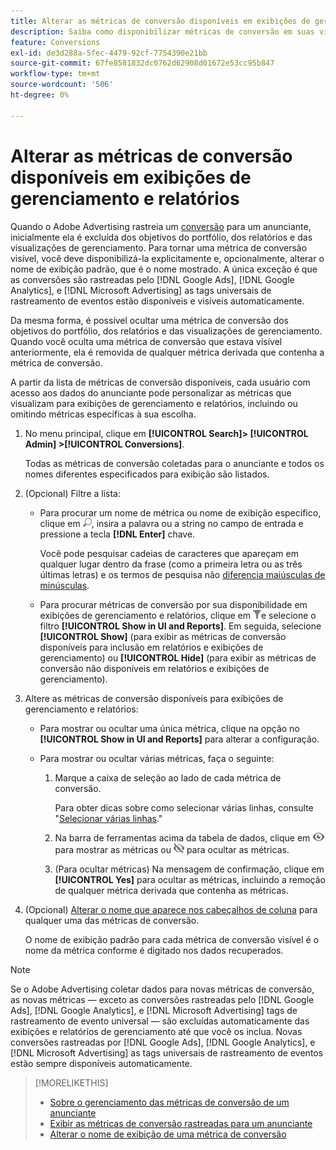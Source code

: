 ```yaml
---
title: Alterar as métricas de conversão disponíveis em exibições de gerenciamento e relatórios
description: Saiba como disponibilizar métricas de conversão em suas visualizações de gerenciamento e relatórios.
feature: Conversions
exl-id: de3d288a-5fec-4479-92cf-7754390e21bb
source-git-commit: 67fe8581832dc0762d62908d01672e53cc95b847
workflow-type: tm+mt
source-wordcount: '506'
ht-degree: 0%

---
```


# Alterar as métricas de conversão disponíveis em exibições de gerenciamento e relatórios

Quando o Adobe Advertising rastreia um [conversão](/help/search-social-commerce/glossary.md#c-d) para um anunciante, inicialmente ela é excluída dos objetivos do portfólio, dos relatórios e das visualizações de gerenciamento. Para tornar uma métrica de conversão visível, você deve disponibilizá-la explicitamente e, opcionalmente, alterar o nome de exibição padrão, que é o nome mostrado. A única exceção é que as conversões são rastreadas pelo [!DNL Google Ads], [!DNL Google Analytics], e [!DNL Microsoft Advertising] as tags universais de rastreamento de eventos estão disponíveis e visíveis automaticamente.

Da mesma forma, é possível ocultar uma métrica de conversão dos objetivos do portfólio, dos relatórios e das visualizações de gerenciamento. Quando você oculta uma métrica de conversão que estava visível anteriormente, ela é removida de qualquer métrica derivada que contenha a métrica de conversão.

A partir da lista de métricas de conversão disponíveis, cada usuário com acesso aos dados do anunciante pode personalizar as métricas que visualizam para exibições de gerenciamento e relatórios, incluindo ou omitindo métricas específicas à sua escolha.

1. No menu principal, clique em **[!UICONTROL Search]> [!UICONTROL Admin] >[!UICONTROL Conversions]**.

   Todas as métricas de conversão coletadas para o anunciante e todos os nomes diferentes especificados para exibição são listados.

1. (Opcional) Filtre a lista:

   * Para procurar um nome de métrica ou nome de exibição específico, clique em ![Pesquisar](/help/search-social-commerce/assets/search.png "Pesquisar"), insira a palavra ou a string no campo de entrada e pressione a tecla **[!DNL Enter]** chave.

     Você pode pesquisar cadeias de caracteres que apareçam em qualquer lugar dentro da frase (como a primeira letra ou as três últimas letras) e os termos de pesquisa não [diferencia maiúsculas de minúsculas](/help/search-social-commerce/glossary.md#c-d).

   * Para procurar métricas de conversão por sua disponibilidade em exibições de gerenciamento e relatórios, clique em ![Filtro](/help/search-social-commerce/assets/filter.png "Filtro")e selecione o filtro **[!UICONTROL Show in UI and Reports]**. Em seguida, selecione **[!UICONTROL Show]** (para exibir as métricas de conversão disponíveis para inclusão em relatórios e exibições de gerenciamento) ou **[!UICONTROL Hide]** (para exibir as métricas de conversão não disponíveis em relatórios e exibições de gerenciamento).

1. Altere as métricas de conversão disponíveis para exibições de gerenciamento e relatórios:

   * Para mostrar ou ocultar uma única métrica, clique na opção no **[!UICONTROL Show in UI and Reports]** para alterar a configuração.

   * Para mostrar ou ocultar várias métricas, faça o seguinte:

      1. Marque a caixa de seleção ao lado de cada métrica de conversão.

         Para obter dicas sobre como selecionar várias linhas, consulte &quot;[Selecionar várias linhas](/help/search-social-commerce/common-tasks/navigation-editing-selection/multiple-rows-select.md).&quot;

      1. Na barra de ferramentas acima da tabela de dados, clique em ![Mostrar](/help/search-social-commerce/assets/show.png "Mostrar") para mostrar as métricas ou ![Ocultar](/help/search-social-commerce/assets/hide.png "Ocultar") para ocultar as métricas.

      1. (Para ocultar métricas) Na mensagem de confirmação, clique em **[!UICONTROL Yes]** para ocultar as métricas, incluindo a remoção de qualquer métrica derivada que contenha as métricas.

1. (Opcional) [Alterar o nome que aparece nos cabeçalhos de coluna](conversion-metric-edit-display-name.md) para qualquer uma das métricas de conversão.

   O nome de exibição padrão para cada métrica de conversão visível é o nome da métrica conforme é digitado nos dados recuperados.

>[!NOTE]
>
>Se o Adobe Advertising coletar dados para novas métricas de conversão, as novas métricas — exceto as conversões rastreadas pelo [!DNL Google Ads], [!DNL Google Analytics], e [!DNL Microsoft Advertising] tags de rastreamento de evento universal — são excluídas automaticamente das exibições e relatórios de gerenciamento até que você os inclua. Novas conversões rastreadas por [!DNL Google Ads], [!DNL Google Analytics], e [!DNL Microsoft Advertising] as tags universais de rastreamento de eventos estão sempre disponíveis automaticamente.

>[!MORELIKETHIS]
>
>* [Sobre o gerenciamento das métricas de conversão de um anunciante](conversion-metric-about.md)
>* [Exibir as métricas de conversão rastreadas para um anunciante](conversion-metric-view-tracked.md)
>* [Alterar o nome de exibição de uma métrica de conversão](conversion-metric-edit-display-name.md)
